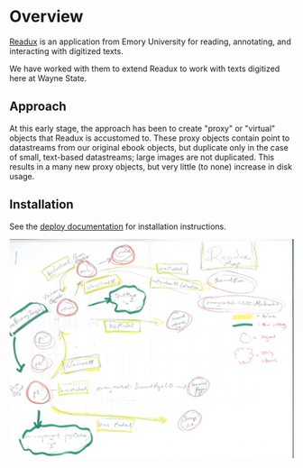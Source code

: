 # Overview

[Readux](https://github.com/emory-libraries/readux) is an application from Emory University for reading, annotating, and interacting with digitized texts.

We have worked with them to extend Readux to work with texts digitized here at Wayne State.

## Approach

At this early stage, the approach has been to create "proxy" or "virtual" objects that Readux is accustomed to.  These proxy objects contain point to datastreams from our original ebook objects, but duplicate only in the case of small, text-based datastreams; large images are not duplicated.  This results in a many new proxy objects, but very little (to none) increase in disk usage.

## Installation

See the [deploy documentation](deploy.md) for installation instructions.

![modeling sketch](img/readux_object_mapping_small.jpg)
